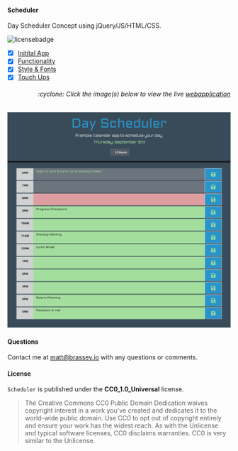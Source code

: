#### Scheduler

Day Scheduler Concept using jQuery/JS/HTML/CSS.

![licensebadge](https://img.shields.io/badge/license-CC0_1.0_Universal-blue)

- [x] [Initital App](https://github.com/MBrassey/Scheduler/issues/1)
- [x] [Functionality](https://github.com/MBrassey/Scheduler/issues/2)
- [x] [Style & Fonts](https://github.com/MBrassey/Scheduler/issues/3)
- [x] [Touch Ups](https://github.com/MBrassey/Scheduler/issues/4)

<h6><p align="right">:cyclone: Click the image(s) below to view the live <a id="Screenshots" href="https://MBrassey.github.io/Scheduler/">webapplication</a></p></h6>

[<p align="center"><img src="assets/img/Preview.png">](https://MBrassey.github.io/Scheduler/)

#### Questions
Contact me at [matt@brassey.io](mailto:matt@brassey.io) with any questions or comments.

#### License
`Scheduler` is published under the __CC0_1.0_Universal__ license.

> The Creative Commons CC0 Public Domain Dedication waives copyright interest in a work you've created and dedicates it to the world-wide public domain. Use CC0 to opt out of copyright entirely and ensure your work has the widest reach. As with the Unlicense and typical software licenses, CC0 disclaims warranties. CC0 is very similar to the Unlicense.